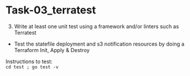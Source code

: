 # Task-03_terratest

3) Write at least one unit test using a framework and/or linters such as Terratest

- Test the statefile deployment and s3 notification resources by doing a Terraform Init, Apply & Destroy

Instructions to test:  
```cd test ; go test -v```